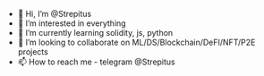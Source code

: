 - 👋 Hi, I’m @Strepitus
- 👀 I’m interested in everything
- 🌱 I’m currently learning solidity, js, python
- 💞️ I’m looking to collaborate on ML/DS/Blockchain/DeFI/NFT/P2E projects
- 📫 How to reach me - telegram @Strepitus

<!---
Strepitus/Strepitus is a ✨ special ✨ repository because its `README.md` (this file) appears on your GitHub profile.
You can click the Preview link to take a look at your changes.
--->
